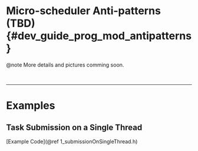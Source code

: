 Micro-scheduler Anti-patterns (TBD) {#dev_guide_prog_mod_antipatterns}
============================

@note More details and pictures comming soon.

<br/>

-----------------------

# Examples

## Task Submission on a Single Thread

[Example Code](@ref 1_submissionOnSingleThread.h)

